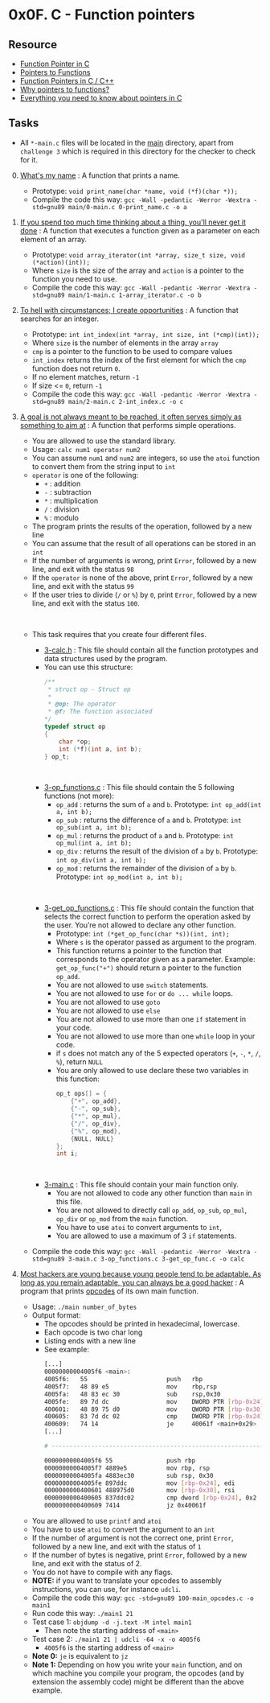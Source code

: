# 0x0F. C - Function pointers

## Resource

- [Function Pointer in C](https://www.geeksforgeeks.org/function-pointer-in-c/)
- [Pointers to Functions](https://publications.gbdirect.co.uk//c_book/chapter5/function_pointers.html)
- [Function Pointers in C / C++](https://www.youtube.com/watch?v=ynYtgGUNelE)
- [Why pointers to functions?](https://www.youtube.com/watch?v=sxTFSDAZM8s)
- [Everything you need to know about pointers in C](https://boredzo.org/pointers/)

## Tasks

- All `*-main.c` files will be located in the [main](./main) directory, apart from `challenge 3` which is required in this directory for the checker to check for it.

0. [What's my name](./0-print_name.c) : A function that prints a name.
	- Prototype: `void print_name(char *name, void (*f)(char *));`
	- Compile the code this way: `gcc -Wall -pedantic -Werror -Wextra -std=gnu89 main/0-main.c 0-print_name.c -o a`
1. [If you spend too much time thinking about a thing, you'll never get it done](1-array_iterator.c) : A function that executes a function given as a parameter on each element of an array.
	- Prototype: `void array_iterator(int *array, size_t size, void (*action)(int));`
	- Where `size` is the size of the array and `action` is a pointer to the function you need to use.
	- Compile the code this way: `gcc -Wall -pedantic -Werror -Wextra -std=gnu89 main/1-main.c 1-array_iterator.c -o b`
2. [To hell with circumstances; I create opportunities](./2-int_index.c) : A function that searches for an integer.
	- Prototype: `int int_index(int *array, int size, int (*cmp)(int));`
	- Where `size` is the number of elements in the array `array`
	- `cmp` is a pointer to the function to be used to compare values
	- `int_index` returns the index of the first element for which the `cmp` function does not return `0`.
	- If no element matches, return `-1`
	- If size <= `0`, return `-1`
	- Compile the code this way: `gcc -Wall -pedantic -Werror -Wextra -std=gnu89 main/2-main.c 2-int_index.c -o c`
3. [A goal is not always meant to be reached, it often serves simply as something to aim at](./3-calc.h) : A function that performs simple operations.
	- You are allowed to use the standard library.
	- Usage: `calc num1 operator num2`
	- You can assume `num1` and `num2` are integers, so use the `atoi` function to convert them from the string input to `int`
	- `operator` is one of the following:
		- `+` : addition
		- `-` : subtraction
		- `*` : multiplication
		- `/` : division
		- `%` : modulo
	- The program prints the results of the operation, followed by a new line
	- You can assume that the result of all operations can be stored in an `int`
	- If the number of arguments is wrong, print `Error`, followed by a new line, and exit with the status `98`
	- If the `operator` is none of the above, print `Error`, followed by a new line, and exit with the status `99`
	- If the  user tries to divide (`/` or `%`) by `0`, print `Error`, followed by a new line, and exit with the status `100`.
	
	&nbsp;
	- This task requires that you create four different files.
	
		- [3-calc.h](./3-calc.h) : This file should contain all the function prototypes and data structures used by the program.
		- You can use this structure:
			```c
			/**
			 * struct op - Struct op
			 *
			 * @op: The operator
			 * @f: The function associated
			*/
			typedef struct op
			{
				char *op;
				int (*f)(int a, int b);
			} op_t;
			```

		&nbsp;
		- [3-op\_functions.c](./3-op_functions.c) : This file should contain the 5 following functions (not more):
			- `op_add` : returns the sum of `a` and `b`. Prototype: `int op_add(int a, int b);`
			- `op_sub` : returns the difference of `a` and `b`. Prototype: `int op_sub(int a, int b);`
			- `op_mul` : returns the product of `a` and `b`. Prototype: `int op_mul(int a, int b);`
			- `op_div` : returns the result of the division of `a` by `b`. Prototype: `int op_div(int a, int b);`
			- `op_mod` : returns the remainder of the division of `a` by `b`. Prototype: `int op_mod(int a, int b);`

		&nbsp;
		- [3-get\_op\_functions.c](./3-get_op_func.c) : This file should contain the function that selects the correct function to perform the operation asked by the user. You’re not allowed to declare any other function.
			- Prototype: `int (*get_op_func(char *s))(int, int);`
			- Where `s` is the operator passed as argument to the program.
			- This function returns a pointer to the function that corresponds to the operator given as a parameter. Example: `get_op_func("+")` should return a pointer to the function `op_add`.
			- You are not allowed to use `switch` statements.
			- You are not allowed to use `for` or `do ... while` loops.
			- You are not allowed to use `goto`
			- You are not allowed to use `else`
			- You are not allowed to use more than one `if` statement in your code.
			- You are not allowed to use more than one `while` loop in your code.
			- if `s` does not match any of the 5 expected operators (`+`, `-`, `*`, `/`, `%`), return `NULL`
			- You are only allowed to use declare these two variables in this function:
				```c
				op_t ops[] = {
					{"+", op_add},
					{"-", op_sub},
					{"*", op_mul},
					{"/", op_div},
					{"%", op_mod},
					{NULL, NULL}
				};
				int i;
				```

		&nbsp;
		- [3-main.c](./3-main.c) : This file should contain your main function only.
			- You are not allowed to code any other function than `main` in this file.
			- You are not allowed to directly call `op_add`, `op_sub`, `op_mul`, `op_div` or `op_mod` from the `main` function.
			- You have to use `atoi` to convert arguments to `int`,
			- You are allowed to use a maximum of 3 `if` statements.
	- Compile the code this way: `gcc -Wall -pedantic -Werror -Wextra -std=gnu89 3-main.c 3-op_functions.c 3-get_op_func.c -o calc`
4. [Most hackers are young because young people tend to be adaptable. As long as you remain adaptable, you can always be a good hacker](./100-main_opcodes.c) : A program that prints [opcodes](https://en.wikipedia.org/wiki/Opcode) of its own main function.
	- Usage: `./main number_of_bytes`
	- Output format:
		- The opcodes should be printed in hexadecimal, lowercase.
		- Each opcode is two char long
		- Listing ends with a new line
		- See example:
			```sh
			[...]
			00000000004005f6 <main>:
			4005f6:   55                      push   rbp
			4005f7:   48 89 e5                mov    rbp,rsp
			4005fa:   48 83 ec 30             sub    rsp,0x30
			4005fe:   89 7d dc                mov    DWORD PTR [rbp-0x24],edi
			400601:   48 89 75 d0             mov    QWORD PTR [rbp-0x30],rsi
			400605:   83 7d dc 02             cmp    DWORD PTR [rbp-0x24],0x2
			400609:   74 14                   je     40061f <main+0x29>
			[...]

			# --------------------------------------------------------------- #

			00000000004005f6 55               push rbp                
			00000000004005f7 4889e5           mov rbp, rsp            
			00000000004005fa 4883ec30         sub rsp, 0x30           
			00000000004005fe 897ddc           mov [rbp-0x24], edi     
			0000000000400601 488975d0         mov [rbp-0x30], rsi     
			0000000000400605 837ddc02         cmp dword [rbp-0x24], 0x2
			0000000000400609 7414             jz 0x40061f
			```
	- You are allowed to use `printf` and `atoi`
	- You have to use `atoi` to convert the argument to an `int`
	- If the number of argument is not the correct one, print `Error`, followed by a new line, and exit with the status of `1`
	- If the number of bytes is negative, print `Error`, followed by a new line, and exit with the status of 2.
	- You do not have to compile with any flags.
	- **NOTE:** if you want to translate your opcodes to assembly instructions, you can use, for instance `udcli`.
	- Compile the code this way: `gcc -std=gnu89 100-main_opcodes.c -o main1`
	- Run code this way: `./main1 21`
	- Test case 1: `objdump -d -j.text -M intel main1`
		- Then note the starting address of `<main>`
	- Test case 2: `./main1 21 | udcli -64 -x -o 4005f6`
		- `4005f6` is the starting address of `<main>`
	- **Note 0:** `je` is equivalent to `jz`
	- **Note 1:** Depending on how you write your `main` function, and on which machine you compile your program, the opcodes (and by extension the assembly code) might be different than the above example.

